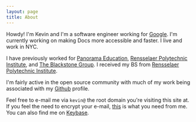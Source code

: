 ```yaml
---
layout: page
title: About
---
```


Howdy! I'm Kevin and I'm a software engineer working for
<a href="http://google.com">Google</a>. I'm currently working on making Docs
more accessible and faster. I live and work in NYC.

I have previously worked for <a href="http://panoramaed.com">Panorama Education</a>,
<a href="http://rpi.edu">Rensselaer Polytechnic Institute</a>, and
<a href="http://blackstone.com">The Blackstone Group</a>. I received my BS from
<a href="http://rpi.edu">Rensselaer Polytechnic Institute</a>.

I'm fairly active in the open source community with much of my work being associated
with my <a href="https://github.com/kevinoconnor7">Github</a> profile.

Feel free to e-mail me via `kevin@` the root domain you're visiting this site at.
If you feel the need to encrypt your e-mail,
<a href="http://pgp.mit.edu/pks/lookup?op=get&search=0xC50D4B6C7E40A409">this</a>
 is what you need from me. You can also find me on <a href="https://keybase.io/kevin">Keybase</a>.
